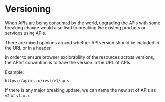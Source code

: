 # Versioning

When APIs are being consumed by the world, upgrading the APIs with some breaking change would also lead to breaking the existing products or services using APIs.

There are mixed opinions around whether API version should be included in the URL or in a header.

In order to ensure browser explorability of the resources across versions, the APInf convention is to have the version in the URL of APIs.

Example:

`https://apinf.io/rest/v1/apis`

If there is any major breaking update, we can name the new set of APIs as `v2` or `v1.x.x`

